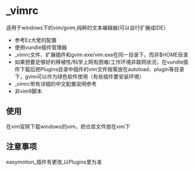 # _vimrc

适用于windows下的vim/gvim,纯粹的文本编辑器(可以自行扩展成IDE）

+ 参考Ez大佬的配置
+ 使用vundle插件管理器
+ _vimrc文件、扩展插件和gvim.exe/vim.exe在同一目录下，而非$HOME目录
+ 如果想要足够好的移植性/科学上网有困难/工作环境非联网状况，在vundle插件下载后把Plugins目录中插件的vim文件按需放在autoload、plugin等目录下，gvim可以作为绿色软件使用（有些插件要安装环境）
+ _vimrc带有详细的中文配置说明参考
+ 非vim9脚本

## 使用

在vim官网下载windows的vim，把仓库文件放在vim下

## 注意事项

easymotion_插件有更改,以Plugins里为准



